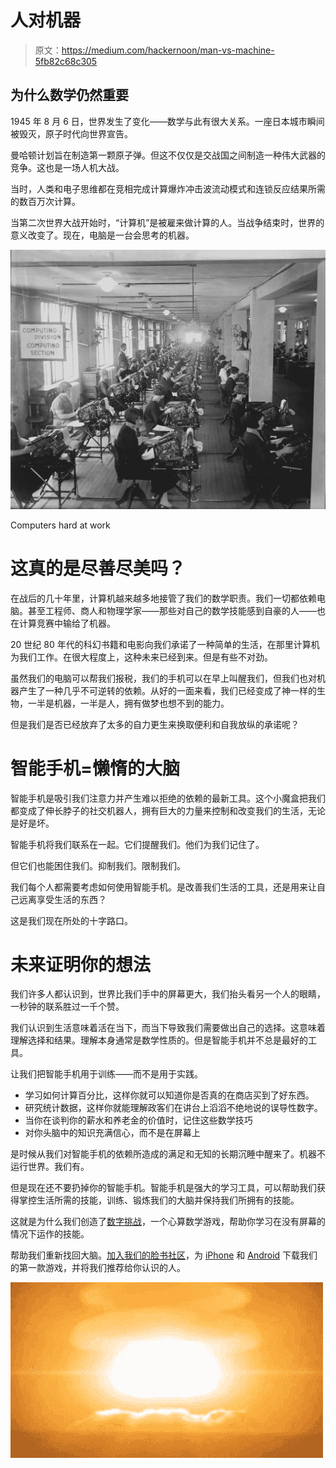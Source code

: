 # 人对机器

> 原文：<https://medium.com/hackernoon/man-vs-machine-5fb82c68c305>

## 为什么数学仍然重要

1945 年 8 月 6 日，世界发生了变化——数学与此有很大关系。一座日本城市瞬间被毁灭，原子时代向世界宣告。

曼哈顿计划旨在制造第一颗原子弹。但这不仅仅是交战国之间制造一种伟大武器的竞争。这也是一场人机大战。

当时，人类和电子思维都在竞相完成计算爆炸冲击波流动模式和连锁反应结果所需的数百万次计算。

当第二次世界大战开始时，“计算机”是被雇来做计算的人。当战争结束时，世界的意义改变了。现在，电脑是一台会思考的机器。

![](img/0e7b2790beff8986cd3cb3dbb85128bd.png)

Computers hard at work

# 这真的是尽善尽美吗？

在战后的几十年里，计算机越来越多地接管了我们的数学职责。我们一切都依赖电脑。甚至工程师、商人和物理学家——那些对自己的数学技能感到自豪的人——也在计算竞赛中输给了机器。

20 世纪 80 年代的科幻书籍和电影向我们承诺了一种简单的生活，在那里计算机为我们工作。在很大程度上，这种未来已经到来。但是有些不对劲。

虽然我们的电脑可以帮我们报税，我们的手机可以在早上叫醒我们，但我们也对机器产生了一种几乎不可逆转的依赖。从好的一面来看，我们已经变成了神一样的生物，一半是机器，一半是人，拥有做梦也想不到的能力。

但是我们是否已经放弃了太多的自力更生来换取便利和自我放纵的承诺呢？

# 智能手机=懒惰的大脑

智能手机是吸引我们注意力并产生难以拒绝的依赖的最新工具。这个小魔盒把我们都变成了伸长脖子的社交机器人，拥有巨大的力量来控制和改变我们的生活，无论是好是坏。

智能手机将我们联系在一起。它们提醒我们。他们为我们记住了。

但它们也能困住我们。抑制我们。限制我们。

我们每个人都需要考虑如何使用智能手机。是改善我们生活的工具，还是用来让自己远离享受生活的东西？

这是我们现在所处的十字路口。

# 未来证明你的想法

我们许多人都认识到，世界比我们手中的屏幕更大，我们抬头看另一个人的眼睛，一秒钟的联系胜过一千个赞。

我们认识到生活意味着活在当下，而当下导致我们需要做出自己的选择。这意味着理解选择和结果。理解本身通常是数学性质的。但是智能手机并不总是最好的工具。

让我们把智能手机用于训练——而不是用于实践。

*   学习如何计算百分比，这样你就可以知道你是否真的在商店买到了好东西。
*   研究统计数据，这样你就能理解政客们在讲台上滔滔不绝地说的误导性数字。
*   当你在谈判你的薪水和养老金的价值时，记住这些数学技巧
*   对你头脑中的知识充满信心，而不是在屏幕上

是时候从我们对智能手机的依赖所造成的满足和无知的长期沉睡中醒来了。机器不运行世界。我们有。

但是现在还不要扔掉你的智能手机。智能手机是强大的学习工具，可以帮助我们获得掌控生活所需的技能，训练、锻炼我们的大脑并保持我们所拥有的技能。

这就是为什么我们创造了[数字挑战](http://digitdare.com/)，一个心算数学游戏，帮助你学习在没有屏幕的情况下运作的技能。

帮助我们重新找回大脑。[加入我们的脸书社区](https://www.facebook.com/DigitDare/)，为 [iPhone](https://itunes.apple.com/dk/app/get9/id1129147540?mt=8) 和 [Android](https://play.google.com/store/apps/details?id=com.perseveregames.get9&hl=en) 下载我们的第一款游戏，并将我们推荐给你认识的人。

![](img/e0593fe47c3e9eafc1e2573ed8b33cb4.png)